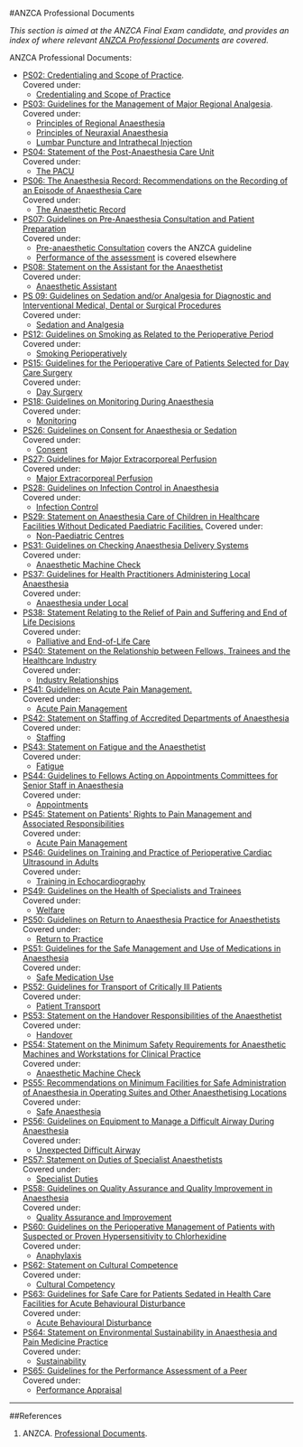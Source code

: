 #ANZCA Professional Documents

*This section is aimed at the ANZCA Final Exam candidate, and provides an index of where relevant [ANZCA Professional Documents](http://www.anzca.edu.au/resources/professional-documents) are covered.*

ANZCA Professional Documents:
* [PS02: Credentialing and Scope of Practice](http://www.anzca.edu.au/Documents/ps02-2006-statement-on-credentialling-and-defining.pdf).  
Covered under:
	* [Credentialing and Scope of Practice](/anaesthesia/anzca/credentialling.md)
* [PS03: Guidelines for the Management of Major Regional Analgesia](http://www.anzca.edu.au/Documents/ps03-2014-guidelines-for-the-management-of-major-r.pdf).  
Covered under:
	* [Principles of Regional Anaesthesia](/anaesthesia/regional/principles.md)
	* [Principles of Neuraxial Anaesthesia](/anaesthesia/regional/principles-neuraxial.md)
	* [Lumbar Puncture and Intrathecal Injection](/anaesthesia/regional/lp.md)
* [PS04: Statement of the Post-Anaesthesia Care Unit](http://www.anzca.edu.au/Documents/ps04-2006-recommendations-for-the-post-anaesthesia.pdf)  
Covered under:
	* [The PACU](/anaesthesia/anzca/pacu.md)
* [PS06: The Anaesthesia Record: Recommendations on the Recording of an Episode of Anaesthesia Care](http://www.anzca.edu.au/Documents/ps06-2006-the-anaesthesia-record-recommendations-o.pdf)  
Covered under:
	* [The Anaesthetic Record](/anaesthesia/anzca/record.md)
* [PS07: Guidelines on Pre-Anaesthesia Consultation and Patient Preparation](http://www.anzca.edu.au/documents/ps07-2008-recommendations-for-the-pre-anaesthesia.pdf)  
Covered under:
 	* [Pre-anaesthetic Consultation](/anaesthesia/anzca/pre-anaesthetic.md) covers the ANZCA guideline
 	* [Performance of the assessment](/assessment/anaesthetic/pre-anaesthetic.md) is covered elsewhere
* [PS08: Statement on the Assistant for the Anaesthetist ](http://www.anzca.edu.au/documents/ps08-2015-statement-on-the-assistant-for-the-anaes.pdf)  
Covered under:
	* [Anaesthetic Assistant](/anaesthesia/anzca/assistant.md)
* [PS 09: Guidelines on Sedation and/or Analgesia for Diagnostic and Interventional Medical, Dental or Surgical Procedures](http://www.anzca.edu.au/getattachment/Resources/Professional-documents/ps09-2014-guidelines-on-sedation-and-or-analgesia-for-diagnostic-and-interventional-medical-dental-or-surgical-procedures.pdf)  
Covered under:
	* [Sedation and Analgesia](/anaesthesia/anzca/sed-and-analgesia.md)
* [PS12: Guidelines on Smoking as Related to the Perioperative Period](http://www.anzca.edu.au/Documents/ps12-2013-guidelines-on-smoking-as-related-to-the.pdf)
Covered under:
	* [Smoking Perioperatively](/anaesthesia/anzca/smoking.md)
* [PS15: Guidelines for the Perioperative Care of Patients Selected for Day Care Surgery](http://www.anzca.edu.au/Documents/ps15-2010-recommendations-for-the-perioperative-ca.pdf)  
Covered under:
	* [Day Surgery](/anaesthesia/anzca/daystay.md)
* [PS18: Guidelines on Monitoring During Anaesthesia](http://www.anzca.edu.au/Documents/ps18-2015-guidelines-on-monitoring-during-anaesthe.pdf)  
Covered under:
	* [Monitoring](/anaesthesia/anzca/monitoring.md)
* [PS26: Guidelines on Consent for Anaesthesia or Sedation](http://www.anzca.edu.au/Documents/ps26-2005-guidelines-on-consent-for-anaesthesia-or.pdf)  
Covered under:
	* [Consent](/anaesthesia/anzca/consent.md)
* [PS27: Guidelines for Major Extracorporeal Perfusion](http://www.anzca.edu.au/Documents/ps27-2015-guidelines-for-major-extracorporeal-perf.pdf)  
Covered under:
	* [Major Extracorporeal Perfusion](/anaesthesia/anzca/extracorporeal.md)
* [PS28: Guidelines on Infection Control in Anaesthesia](http://www.anzca.edu.au/Documents/ps28-2015-guidelines-on-infection-control-in-anaes.pdf)  
Covered under:
	* [Infection Control](/anaesthesia/anzca/infection.md)
* [PS29: Statement on Anaesthesia Care of Children in Healthcare Facilities Without Dedicated Paediatric Facilities.](http://www.anzca.edu.au/Documents/ps29-2008-statement-on-anaesthesia-care-of-childre.pdf)
Covered under:
	* [Non-Paediatric Centres](/anaesthesia/anzca/paeds.md)
* [PS31: Guidelines on Checking Anaesthesia Delivery Systems](http://www.anzca.edu.au/Documents/ps31-2014-guidelines-on-checking-anaesthesia-deliv.pdf)  
Covered under:
	* [Anaesthetic Machine Check](/assessment/anaesthetic/machinecheck.md)
* [PS37: Guidelines for Health Practitioners Administering Local Anaesthesia](http://www.anzca.edu.au/Documents/ps37-2013-guidelines-for-health-practitioners-admi.pdf)  
Covered under:
	* [Anaesthesia under Local](/anaesthesia/anzca/local.md)
* [PS38: Statement Relating to the Relief of Pain and Suffering and End of Life Decisions](http://www.anzca.edu.au/Documents/ps38-2010-statement-relating-to-the-relief-of-pain.pdf)  
Covered under:
	* [Palliative and End-of-Life Care](/anaesthesia/anzca/eol.md)
* [PS40: Statement on the Relationship between Fellows, Trainees and the Healthcare Industry](http://www.anzca.edu.au/Documents/ps40-2012-statement-on-the-relationship-between-fe.pdf)  
Covered under:
	* [Industry Relationships](/anaesthesia/anzca/industry.md)
* [PS41: Guidelines on Acute Pain Management.](http://www.anzca.edu.au/Documents/ps41-2013-guidelines-on-acute-pain-management.pdf)  
Covered under:
	* [Acute Pain Management](/anaesthesia/anzca/pain.md)
* [PS42: Statement on Staffing of Accredited Departments of Anaesthesia](http://www.anzca.edu.au/Documents/ps42-2014-statement-on-staffing-of-accredited-depa.pdf)  
Covered under:
	* [Staffing](/anaesthesia/anzca/staffing.md)
* [PS43: Statement on Fatigue and the Anaesthetist](http://www.anzca.edu.au/Documents/ps43-2007-statement-on-fatigue-and-the-anaesthetis.pdf)  
Covered under:
	* [Fatigue](/anaesthesia/anzca/fatigue.md)
* [PS44: Guidelines to Fellows Acting on Appointments Committees for Senior Staff in Anaesthesia](http://www.anzca.edu.au/Documents/ps44-2006-guidelines-to-fellows-acting-on-appointm.pdf)  
Covered under:
	* [Appointments](/anaesthesia/anzca/appointments.md)
* [PS45: Statement on Patients' Rights to Pain Management and Associated Responsibilities](http://www.anzca.edu.au/Documents/ps45-2010-statement-on-patients-rights-to-pain-man.pdf)  
Covered under:
	* [Acute Pain Management](/anaesthesia/anzca/pain.md)
* [PS46: Guidelines on Training and Practice of Perioperative Cardiac Ultrasound in Adults](http://www.anzca.edu.au/Documents/ps46-2014-guidelines-on-training-and-practice-of-p.pdf)  
Covered under:
	* [Training in Echocardiography](/anaesthesia/anzca/echo.md)
* [PS49: Guidelines on the Health of Specialists and Trainees](http://www.anzca.edu.au/Documents/ps49-2010-guidelines-on-the-health-of-specialists.pdf)  
Covered under:
	* [Welfare](/anaesthesia/anzca/welfare.md)
* [PS50: Guidelines on Return to Anaesthesia Practice for Anaesthetists ](http://www.anzca.edu.au/Documents/ps50-2016-guidelines-on-return-to-anaesthesia-prac.pdf)  
Covered under:
	* [Return to Practice](/anaesthesia/anzca/rtp.md)
* [PS51: Guidelines for the Safe Management and Use of Medications in Anaesthesia](http://www.anzca.edu.au/documents/ps51-2009-guidelines-for-the-safe-administration-o.pdf)  
Covered under:
	* [Safe Medication Use](/anaesthesia/anzca/safemeds.md)
* [PS52: Guidelines for Transport of Critically Ill Patients](http://www.anzca.edu.au/Documents/ps52-2015-guidelines-for-transport-of-critically-i.pdf)  
Covered under:
	* [Patient Transport](/anaesthesia/anzca/patient-transport.md)
* [PS53: Statement on the Handover Responsibilities of the Anaesthetist](http://www.anzca.edu.au/Documents/ps53-2013-statement-on-the-handover-responsibiliti.pdf)  
Covered under:
	* [Handover](/anaesthesia/anzca/handover.md)
* [PS54: Statement on the Minimum Safety Requirements for Anaesthetic Machines and Workstations for Clinical Practice](http://www.anzca.edu.au/Documents/ps54-2013-statement-on-the-minimum-safety-requirem.pdf)  
Covered under:
	* [Anaesthetic Machine Check](/assessment/anaesthetic/machinecheck.md)
* [PS55: Recommendations on Minimum Facilities for Safe Administration of Anaesthesia in Operating Suites and Other Anaesthetising Locations](http://www.anzca.edu.au/Documents/ps55-2012-recommendations-on-minimum-facilities-fo.pdf)  
Covered under:
	* [Safe Anaesthesia](/anaesthesia/anzca/safe-anaesthesia.md)
* [PS56: Guidelines on Equipment to Manage a Difficult Airway During Anaesthesia](http://www.anzca.edu.au/Documents/ps56-2012-guidelines-on-equipment-to-manage-a-diff.pdf)  
Covered under:  
	* [Unexpected Difficult Airway](/management/airway/difficult-airway.md)
* [PS57: Statement on Duties of Specialist Anaesthetists](http://www.anzca.edu.au/Documents/ps57-2014-statement-on-duties-of-specialist-anaest.pdf)  
Covered under:
	* [Specialist Duties](/anaesthesia/anzca/specialists.md)
* [PS58: Guidelines on Quality Assurance and Quality Improvement in Anaesthesia](http://www.anzca.edu.au/Documents/ps58-2012-guidelines-on-quality-assurance-in-anaes.pdf)  
Covered under:
	* [Quality Assurance and Improvement](/anzca/anaesthesia/qa.md)
* [PS60: Guidelines on the Perioperative Management of Patients with Suspected or Proven Hypersensitivity to Chlorhexidine](http://www.anzca.edu.au/Documents/ps60-2015-guidelines-on-the-perioperative-manageme.pdf)  
Covered under:
	* [Anaphylaxis](/disease/immune/anaphylaxis.md)
* [PS62: Statement on Cultural Competence](http://www.anzca.edu.au/documents/ps62-2016.pdf)  
Covered under:
	* [Cultural Competency](/anaesthesia/anzca/cultural.md)
* [PS63: Guidelines for Safe Care for Patients Sedated in Health Care Facilities for Acute Behavioural Disturbance](http://www.anzca.edu.au/Documents/ps26-2005-guidelines-on-consent-for-anaesthesia-or.pdf)  
Covered under:
	* [Acute Behavioural Disturbance](/management/cns/abd.md)
* [PS64: Statement on Environmental Sustainability in Anaesthesia and Pain Medicine Practice](http://www.anzca.edu.au/documents/ps64-statement-on-environmental-sustainability-in.pdf)  
Covered under:
	* [Sustainability](/anaesthesia/anzca/sustainability.md)
* [PS65: Guidelines for the Performance Assessment of a Peer](http://www.anzca.edu.au/documents/ps65-2018-guidelines-for-the-performance-assessmen.pdf)  
Covered under:
	* [Performance Appraisal](/anaesthesia/anzca/peer-review.md)


---
##References
1. ANZCA. [Professional Documents](http://www.anzca.edu.au/resources/professional-documents).
